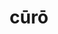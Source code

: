 ---
title: cūrō
meaning: to take care of
ch: six
pos: verb
inf: cūrāre
secondppstem: cūr
infend: āre
conjugation: first
derivative: curator
mt: yes
mt5thru7: yes
ss: yes
ss3: yes
---